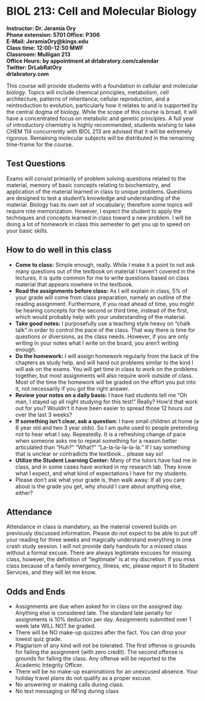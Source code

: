 <!-- Git-Syllabus
 Page Title: Description
 Title: Cell and Molecular Biology
 Instructor: Jeramia Ory
 Discipline: Biology
 Taught: 
 Level: Sophomore
 Start date: 08/26/2013
 End date: 12/06/2013
 Page contains:Description --> 

<h1>BIOL 213: Cell and Molecular Biology</h1>

<p><strong>Instructor: Dr. Jeramia Ory<br />
Phone extension: 5701 Office: P306<br />
E-Mail: JeramiaOry@kings.edu<br />
Class time: 12:00-12:50 MWF<br />
Classroom: Mulligan 213<br />
Office Hours: by appointment at drlabratory.com/calendar<br />
Twitter: DrLabRatOry<br />
drlabratory.com</strong></p>

<p>This course will provide students with a foundation in cellular and molecular biology. Topics will include chemical principles, metabolism, cell architecture, patterns of inheritance, cellular reproduction, and a reintroduction to evolution, particularly how it relates to and is supported by the central dogma of biology. While the scope of this course is broad, it will have a concentrated focus on metabolic and genetic principles. A full year of introductory chemistry is highly recommended, students wishing to take CHEM 114 concurrently with BIOL 213 are advised that it will be extremely rigorous. Remaining molecular subjects will be distributed in the remaining time-frame for the course.</p>

<h2>Test Questions</h2>

<p>Exams will consist primarily of problem solving questions related to the material, memory of basic concepts relating to biochemistry, and application of the material learned in class to unique problems. Questions are designed to test a student’s knowledge and understanding of the material. Biology has its own set of vocabulary; therefore some topics will require rote memorization. However, I expect the student to apply the techniques and concepts learned in class toward a new problem. I will be doing a lot of homework in class this semester to get you up to speed on your basic skills.</p>

<h2>How to do well in this class</h2>

<ul>
<li><strong>Come to class:</strong> Simple enough, really. While I make it a point to not ask many questions out of the textbook on material I haven’t covered in the lectures, it is quite common for me to write questions based on class material that appears nowhere in the textbook.</li>
<li><strong>Read the assignments before class:</strong> As I will explain in class, 5% of your grade will come from class preparation, namely an outline of the reading assignment. Furthermore, if you read ahead of time, you might be hearing concepts for the second or third time, instead of the first, which would probably help with your understanding of the material.</li>
<li><strong>Take good notes:</strong> I purposefully use a teaching style heavy on “chalk talk” in order to control the pace of the class. That way there is time for questions or diversions, as the class needs. However, if you are only writing in your notes what I write on the board, you aren’t writing enough.</li>
<li><strong>Do the homework:</strong> I will assign homework regularly from the back of the chapters as study help, and will hand out problems similar to the kind I will ask on the exams. You will get time in class to work on the problems together, but most assignments will also require work outside of class. Most of the time the homework will be graded on the effort you put into it, not necessarily if you got the right answer.</li>
<li><strong>Review your notes on a daily basis:</strong> I have had students tell me “Oh man, I stayed up all night studying for this test!” Really? How’d that work out for you? Wouldn’t it have been easier to spread those 12 hours out over the last 3 weeks?</li>
<li><strong>If something isn’t clear, ask a question:</strong> I have small children at home (a 6 year old and two 3 year olds). So I am quite used to people pretending not to hear what I say. Repeatedly. It is a refreshing change of pace when someone asks me to repeat something for a reason better articulated than “Huh?” “What?” “La-la-la-la-la-la.” If I say something that is unclear or contradicts the textbook… please say so!</li>
<li><strong>Utilize the Student Learning Center:</strong> Many of the tutors have had me in class, and in some cases have worked in my research lab. They know what I expect, and what kind of expectations I have for my students.</li>
<li>Please don’t ask what your grade is, then walk away: If all you care about is the grade you get, why should I care about anything else, either?</li>
</ul>

<h2>Attendance</h2>

<p>Attendance in class is mandatory, as the material covered builds on previously discussed information. Please do not expect to be able to put off your reading for three weeks and magically understand everything in one crash study session. I will not provide daily handouts for a missed class without a formal excuse. There are always legitimate excuses for missing class, however, the definition of “legitimate” is at my discretion. If you miss class because of a family emergency, illness, etc, please report it to Student Services, and they will let me know.</p>

<h2>Odds and Ends</h2>

<ul>
<li>Assignments are due when asked for in class on the assigned day. Anything else is considered late. The standard late penalty for assignments is 10% deduction per day. Assignments submitted over 1 week late WILL NOT be graded.</li>
<li>There will be NO make-up quizzes after the fact. You can drop your lowest quiz grade.</li>
<li>Plagiarism of any kind will not be tolerated. The first offense is grounds for failing the assignment (with zero credit). The second offense is grounds for failing the class. Any offense will be reported to the Academic Integrity Officer.</li>
<li>There will be no make-up examinations for an unexcused absence. Your holiday travel plans do not qualify as a proper excuse.</li>
<li>No answering or making calls during class.</li>
<li>No text messaging or IM’ing during class</li>
</ul>
